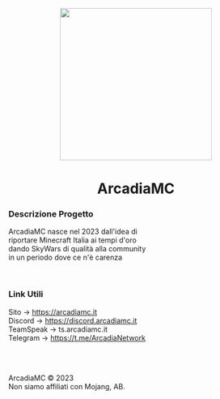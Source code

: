 <p align="center">
  <img src="https://i.imgur.com/r8d9StM.png" width=300 height=300/>
</p>
<h1 align="center">ArcadiaMC</h1>
<p>
  <h3>Descrizione Progetto</h3>
  ArcadiaMC nasce nel 2023 dall'idea di
  <br>
  riportare Minecraft Italia ai tempi d'oro
  <br>
  dando SkyWars di qualità alla community
  <br>
  in un periodo dove ce n'è carenza
</p>
<br>
<p>
  <h3>Link Utili</h3>
  Sito -> <a href="https://arcadiamc.it">https://arcadiamc.it</a>
  <br>
  Discord -> <a href="https://discord.arcadiamc.it">https://discord.arcadiamc.it</a>
  <br>
  <a>TeamSpeak -> ts.arcadiamc.it</a>
  <br>
  Telegram -> <a href="https://t.me/ArcadiaNetwork">https://t.me/ArcadiaNetwork</a>
</p>
<br>
<br>
<p>
  ArcadiaMC © 2023
  <br>
  Non siamo affiliati con Mojang, AB.
</p>
